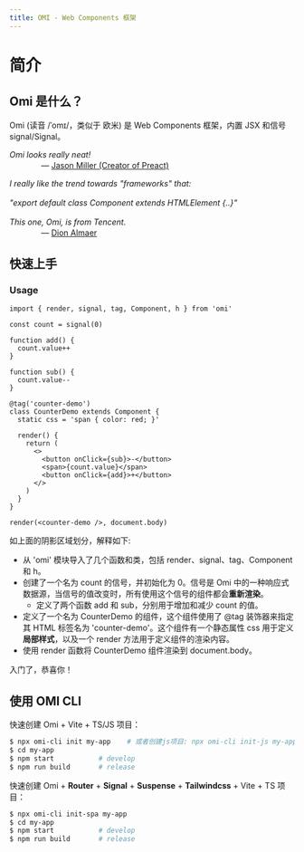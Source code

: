 ```yaml
---
title: OMI - Web Components 框架
---
```


# 简介

## Omi 是什么？

Omi (读音 /ˈomɪ/，类似于 欧米) 是 Web Components 框架，内置 JSX 和信号 signal/Signal。


<em> Omi looks really neat!<br> </em>
　　　　— [Jason Miller (Creator of Preact)](https://twitter.com/_developit/)

<em> I really like the trend towards "frameworks" that:<br><br>"export default class Component extends HTMLElement {..}"<br> <br>This one, Omi, is from Tencent.</em>       
　　　　— [Dion Almaer](https://twitter.com/dalmaer/)

## 快速上手


### Usage

```tsx {1,3-11,13-26,28}
import { render, signal, tag, Component, h } from 'omi'

const count = signal(0)

function add() {
  count.value++
}

function sub() {
  count.value--
}

@tag('counter-demo')
class CounterDemo extends Component {
  static css = 'span { color: red; }'

  render() {
    return (
      <>
        <button onClick={sub}>-</button>
        <span>{count.value}</span>
        <button onClick={add}>+</button>
      </>
    )
  }
}

render(<counter-demo />, document.body)
```

如上面的阴影区域划分，解释如下:

* 从 'omi' 模块导入了几个函数和类，包括 render、signal、tag、Component 和 h。
* 创建了一个名为 count 的信号，并初始化为 0。信号是 Omi 中的一种响应式数据源，当信号的值改变时，所有使用这个信号的组件都会**重新渲染**。
  * 定义了两个函数 add 和 sub，分别用于增加和减少 count 的值。
* 定义了一个名为 CounterDemo 的组件，这个组件使用了 @tag 装饰器来指定其 HTML 标签名为 'counter-demo'。这个组件有一个静态属性 css 用于定义**局部样式**，以及一个 render 方法用于定义组件的渲染内容。
* 使用 render 函数将 CounterDemo 组件渲染到 document.body。

入门了，恭喜你！

## 使用 OMI CLI

快速创建 Omi + Vite + TS/JS 项目：

```bash
$ npx omi-cli init my-app    # 或者创建js项目: npx omi-cli init-js my-app
$ cd my-app           
$ npm start           # develop
$ npm run build       # release
```

快速创建 Omi + **Router** + **Signal** + **Suspense** + **Tailwindcss** + Vite + TS 项目：

```bash
$ npx omi-cli init-spa my-app  
$ cd my-app           
$ npm start           # develop
$ npm run build       # release
```